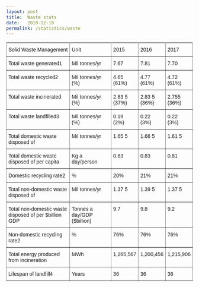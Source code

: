 ```yaml
---
layout: post
title:  Waste stats
date:   2018-12-18
permalink: /statistics/waste
---
```


<style type="text/css">
.tg  {border-collapse:collapse;border-spacing:0;}
.tg td{font-family:Arial, sans-serif;font-size:14px;padding:10px 5px;border-style:solid;border-width:1px;overflow:hidden;word-break:normal;border-color:black;}
.tg th{font-family:Arial, sans-serif;font-size:14px;font-weight:normal;padding:10px 5px;border-style:solid;border-width:1px;overflow:hidden;word-break:normal;border-color:black;}
.tg .tg-0pky{border-color:inherit;text-align:left;vertical-align:top}
</style>
<table class="tg">
  <tr>
    <th class="tg-0pky">Solid Waste Management</th>
    <th class="tg-0pky">Unit</th>
    <th class="tg-0pky">2015</th>
    <th class="tg-0pky">2016</th>
    <th class="tg-0pky">2017</th>
  </tr>
  <tr>
    <td class="tg-0pky">Total waste generated1</td>
    <td class="tg-0pky">Mil tonnes/yr</td>
    <td class="tg-0pky">7.67</td>
    <td class="tg-0pky">7.81</td>
    <td class="tg-0pky">7.70</td>
  </tr>
  <tr>
    <td class="tg-0pky">Total waste recycled2</td>
    <td class="tg-0pky">Mil tonnes/yr<br>(%)</td>
    <td class="tg-0pky">4.65<br>(61%)</td>
    <td class="tg-0pky">4.77<br>(61%)</td>
    <td class="tg-0pky">4.72<br>(61%)</td>
  </tr>
  <tr>
    <td class="tg-0pky">Total waste incinerated</td>
    <td class="tg-0pky">Mil tonnes/yr<br>(%)</td>
    <td class="tg-0pky">2.83 5<br>(37%)</td>
    <td class="tg-0pky">2.83 5<br>(36%)</td>
    <td class="tg-0pky">2.755<br>(36%)</td>
  </tr>
  <tr>
    <td class="tg-0pky">Total waste landfilled3</td>
    <td class="tg-0pky">Mil tonnes/yr<br>(%)</td>
    <td class="tg-0pky">0.19<br>(2%)</td>
    <td class="tg-0pky">0.22<br>(3%)</td>
    <td class="tg-0pky">0.22<br>(3%)</td>
  </tr>
  <tr>
    <td class="tg-0pky">Total domestic waste disposed of</td>
    <td class="tg-0pky">Mil tonnes/yr</td>
    <td class="tg-0pky">1.65 5</td>
    <td class="tg-0pky">1.66 5</td>
    <td class="tg-0pky">1.61 5</td>
  </tr>
  <tr>
    <td class="tg-0pky">Total domestic waste disposed of per capita</td>
    <td class="tg-0pky">Kg a day/person</td>
    <td class="tg-0pky">0.83</td>
    <td class="tg-0pky">0.83</td>
    <td class="tg-0pky">0.81</td>
  </tr>
  <tr>
    <td class="tg-0pky">Domestic recycling rate2</td>
    <td class="tg-0pky">%</td>
    <td class="tg-0pky">20%</td>
    <td class="tg-0pky">21%</td>
    <td class="tg-0pky">21%</td>
  </tr>
  <tr>
    <td class="tg-0pky">Total non-domestic waste disposed of</td>
    <td class="tg-0pky">Mil tonnes/yr</td>
    <td class="tg-0pky">1.37 5</td>
    <td class="tg-0pky">1.39 5</td>
    <td class="tg-0pky">1.37 5</td>
  </tr>
  <tr>
    <td class="tg-0pky">Total non-domestic waste disposed of per $billion GDP</td>
    <td class="tg-0pky">Tonnes a day/GDP ($billion)</td>
    <td class="tg-0pky">9.7</td>
    <td class="tg-0pky">9.8</td>
    <td class="tg-0pky">9.2</td>
  </tr>
  <tr>
    <td class="tg-0pky">Non-domestic recycling rate2</td>
    <td class="tg-0pky">%</td>
    <td class="tg-0pky">76%</td>
    <td class="tg-0pky">76%</td>
    <td class="tg-0pky">76%</td>
  </tr>
  <tr>
    <td class="tg-0pky">Total energy produced from incineration</td>
    <td class="tg-0pky">MWh</td>
    <td class="tg-0pky">1,265,567</td>
    <td class="tg-0pky">1,200,456</td>
    <td class="tg-0pky">1,215,906</td>
  </tr>
  <tr>
    <td class="tg-0pky">Lifespan of landfill4</td>
    <td class="tg-0pky">Years</td>
    <td class="tg-0pky">36</td>
    <td class="tg-0pky">36</td>
    <td class="tg-0pky">36</td>
  </tr>
</table>
